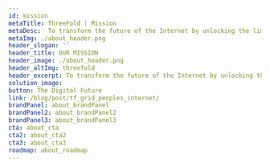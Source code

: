 ```yaml
---
id: mission
metaTitle: ThreeFold | Mission
metaDesc:  To transform the future of the Internet by unlocking the limitless potential of peer-to-peer technologies and creating borderless opportunities for humanity.
metaImg: ./about_header.png
header_slogan: '' 
header_title: OUR MISSION
header_image: ./about_header.png
header_altImg: threefold
header_excerpt: To transform the future of the Internet by unlocking the limitless potential of peer-to-peer technologies and creating borderless opportunities for humanity.
solution_image: 
button: The Digital Future
link: /blog/post/tf_grid_peoples_internet/
brandPanel: about_brandPanel
brandPanel2: about_brandPanel2
brandPanel3: about_brandPanel3
cta: about_cta
cta2: about_cta2
cta3: about_cta3
roadmap: about_roadmap
---
```

